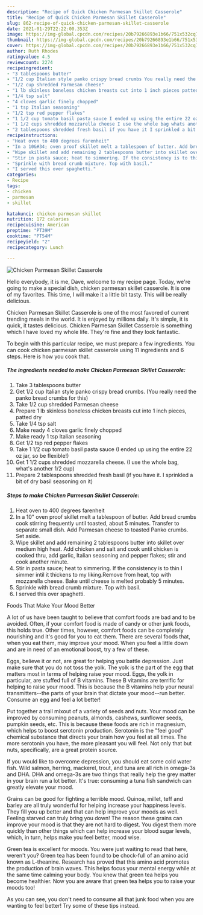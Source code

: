 ```yaml
---
description: "Recipe of Quick Chicken Parmesan Skillet Casserole"
title: "Recipe of Quick Chicken Parmesan Skillet Casserole"
slug: 862-recipe-of-quick-chicken-parmesan-skillet-casserole
date: 2021-01-29T22:22:00.353Z
image: https://img-global.cpcdn.com/recipes/20b79266893e1b66/751x532cq70/chicken-parmesan-skillet-casserole-recipe-main-photo.jpg
thumbnail: https://img-global.cpcdn.com/recipes/20b79266893e1b66/751x532cq70/chicken-parmesan-skillet-casserole-recipe-main-photo.jpg
cover: https://img-global.cpcdn.com/recipes/20b79266893e1b66/751x532cq70/chicken-parmesan-skillet-casserole-recipe-main-photo.jpg
author: Ruth Rhodes
ratingvalue: 4.5
reviewcount: 2274
recipeingredient:
- "3 tablespoons butter"
- "1/2 cup Italian style panko crispy bread crumbs You really need the panko bread crumbs for this"
- "1/2 cup shredded Parmesan cheese"
- "1 lb skinless boneless chicken breasts cut into 1 inch pieces patted dry"
- "1/4 tsp salt"
- "4 cloves garlic finely chopped"
- "1 tsp Italian seasoning"
- "1/2 tsp red pepper flakes"
- "1 1/2 cup tomato basil pasta sauce I ended up using the entire 22 oz jar so be flexible"
- "1 1/2 cups shredded mozzarella cheese I use the whole bag whats another 12 cup"
- "2 tablespoons shredded fresh basil if you have it I sprinkled a bit of dry basil seasoning on it"
recipeinstructions:
- "Heat oven to 400 degrees farenheit"
- "In a 10&#34; oven proof skillet melt a tablespoon of butter. Add bread crumbs cook stirring frequently until toasted, about 5 minutes. Transfer to separate small dish. Add Parmesan cheese to toasted Panko crumbs. Set aside."
- "Wipe skillet and add remaining 2 tablespoons butter into skillet over medium high heat. Add chicken and salt and cook until chicken is cooked thru, add garlic, Italian seasoning and pepper flakes; stir and cook another minute."
- "Stir in pasta sauce; heat to simmering. If the consistency is to thin I simmer intil it thickens to my liking.Remove from heat, top with mozzarella cheese. Bake until cheese is melted probably 5 minutes."
- "Sprinkle with bread crumb mixture. Top with basil."
- "I served this over spaghetti."
categories:
- Recipe
tags:
- chicken
- parmesan
- skillet

katakunci: chicken parmesan skillet 
nutrition: 172 calories
recipecuisine: American
preptime: "PT39M"
cooktime: "PT54M"
recipeyield: "2"
recipecategory: Lunch

---
```



![Chicken Parmesan Skillet Casserole](https://img-global.cpcdn.com/recipes/20b79266893e1b66/751x532cq70/chicken-parmesan-skillet-casserole-recipe-main-photo.jpg)

Hello everybody, it is me, Dave, welcome to my recipe page. Today, we're going to make a special dish, chicken parmesan skillet casserole. It is one of my favorites. This time, I will make it a little bit tasty. This will be really delicious.

Chicken Parmesan Skillet Casserole is one of the most favored of current trending meals in the world. It is enjoyed by millions daily. It's simple, it is quick, it tastes delicious. Chicken Parmesan Skillet Casserole is something which I have loved my whole life. They're fine and they look fantastic.




To begin with this particular recipe, we must prepare a few ingredients. You can cook chicken parmesan skillet casserole using 11 ingredients and 6 steps. Here is how you cook that.

<!--inarticleads1-->

##### The ingredients needed to make Chicken Parmesan Skillet Casserole:

1. Take 3 tablespoons butter
1. Get 1/2 cup Italian style panko crispy bread crumbs. (You really need the panko bread crumbs for this)
1. Take 1/2 cup shredded Parmesan cheese
1. Prepare 1 lb skinless boneless chicken breasts cut into 1 inch pieces, patted dry
1. Take 1/4 tsp salt
1. Make ready 4 cloves garlic finely chopped
1. Make ready 1 tsp Italian seasoning
1. Get 1/2 tsp red pepper flakes
1. Take 1 1/2 cup tomato basil pasta sauce (I ended up using the entire 22 oz jar, so be flexible!)
1. Get 1 1/2 cups shredded mozzarella cheese. (I use the whole bag, what&#39;s another 1/2 cup)
1. Prepare 2 tablespoons shredded fresh basil (if you have it. I sprinkled a bit of dry basil seasoning on it)




<!--inarticleads2-->

##### Steps to make Chicken Parmesan Skillet Casserole:

1. Heat oven to 400 degrees farenheit
1. In a 10&#34; oven proof skillet melt a tablespoon of butter. Add bread crumbs cook stirring frequently until toasted, about 5 minutes. Transfer to separate small dish. Add Parmesan cheese to toasted Panko crumbs. Set aside.
1. Wipe skillet and add remaining 2 tablespoons butter into skillet over medium high heat. Add chicken and salt and cook until chicken is cooked thru, add garlic, Italian seasoning and pepper flakes; stir and cook another minute.
1. Stir in pasta sauce; heat to simmering. If the consistency is to thin I simmer intil it thickens to my liking.Remove from heat, top with mozzarella cheese. Bake until cheese is melted probably 5 minutes.
1. Sprinkle with bread crumb mixture. Top with basil.
1. I served this over spaghetti.




Foods That Make Your Mood Better


A lot of us have been taught to believe that comfort foods are bad and to be avoided. Often, if your comfort food is made of candy or other junk foods, this holds true. Other times, however, comfort foods can be completely nourishing and it's good for you to eat them. There are several foods that, when you eat them, may improve your mood. When you feel a little down and are in need of an emotional boost, try a few of these.

Eggs, believe it or not, are great for helping you battle depression. Just make sure that you do not toss the yolk. The yolk is the part of the egg that matters most in terms of helping raise your mood. Eggs, the yolk in particular, are stuffed full of B vitamins. These B vitamins are terrific for helping to raise your mood. This is because the B vitamins help your neural transmitters--the parts of your brain that dictate your mood--run better. Consume an egg and feel a lot better!

Put together a trail mixout of a variety of seeds and nuts. Your mood can be improved by consuming peanuts, almonds, cashews, sunflower seeds, pumpkin seeds, etc. This is because these foods are rich in magnesium, which helps to boost serotonin production. Serotonin is the "feel good" chemical substance that directs your brain how you feel at all times. The more serotonin you have, the more pleasant you will feel. Not only that but nuts, specifically, are a great protein source.

If you would like to overcome depression, you should eat some cold water fish. Wild salmon, herring, mackerel, trout, and tuna are all rich in omega-3s and DHA. DHA and omega-3s are two things that really help the grey matter in your brain run a lot better. It's true: consuming a tuna fish sandwich can greatly elevate your mood. 

Grains can be good for fighting a terrible mood. Quinoa, millet, teff and barley are all truly wonderful for helping increase your happiness levels. They fill you up better and that can help improve your moods as well. Feeling starved can truly bring you down! The reason these grains can improve your mood is that they are not hard to digest. You digest them more quickly than other things which can help increase your blood sugar levels, which, in turn, helps make you feel better, mood wise.

Green tea is excellent for moods. You were just waiting to read that here, weren't you? Green tea has been found to be chock-full of an amino acid known as L-theanine. Research has proved that this amino acid promotes the production of brain waves. This helps focus your mental energy while at the same time calming your body. You knew that green tea helps you become healthier. Now you are aware that green tea helps you to raise your moods too!

As you can see, you don't need to consume all that junk food when you are wanting to feel better! Try  some  of  these  tips  instead.

